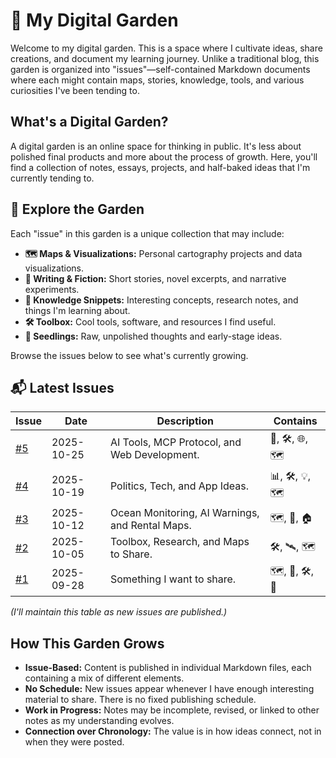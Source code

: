# 🌱 My Digital Garden

Welcome to my digital garden. This is a space where I cultivate ideas, share creations, and document my learning journey. Unlike a traditional blog, this garden is organized into "issues"—self-contained Markdown documents where each might contain maps, stories, knowledge, tools, and various curiosities I've been tending to.

## What's a Digital Garden?

A digital garden is an online space for thinking in public. It's less about polished final products and more about the process of growth. Here, you'll find a collection of notes, essays, projects, and half-baked ideas that I'm currently tending to.

## 🌳 Explore the Garden

Each "issue" in this garden is a unique collection that may include:

* **🗺️ Maps & Visualizations:** Personal cartography projects and data visualizations.
* **📖 Writing & Fiction:** Short stories, novel excerpts, and narrative experiments.
* **🧠 Knowledge Snippets:** Interesting concepts, research notes, and things I'm learning about.
* **🛠️ Toolbox:** Cool tools, software, and resources I find useful.
* **💭 Seedlings:** Raw, unpolished thoughts and early-stage ideas.

Browse the issues below to see what's currently growing.

## 📬 Latest Issues

| Issue | Date | Description | Contains |
|-------|------|-------------|----------|
| [#5](posts/issue-5/issue-5.md) | 2025-10-25 | AI Tools, MCP Protocol, and Web Development. | 🤖, 🛠️, 🌐, 🗺️ |
| [#4](posts/issue-4/issue-4.md) | 2025-10-19 | Politics, Tech, and App Ideas. | 📊, 🛠️, 💡, 🗺️ |
| [#3](posts/issue-3/issue-3.md) | 2025-10-12 | Ocean Monitoring, AI Warnings, and Rental Maps. | 🗺️, 🧠, 🏠 |
| [#2](posts/issue-2/issue-2.md) | 2025-10-05 | Toolbox, Research, and Maps to Share. | 🛠️, 🛰️, 🗺️ |
| [#1](posts/issue-1/issue-1.md) | 2025-09-28 | Something I want to share. | 🗺️, 🧠, 🛠️, 📖 |

*(I'll maintain this table as new issues are published.)*

## How This Garden Grows

* **Issue-Based:** Content is published in individual Markdown files, each containing a mix of different elements.
* **No Schedule:** New issues appear whenever I have enough interesting material to share. There is no fixed publishing schedule.
* **Work in Progress:** Notes may be incomplete, revised, or linked to other notes as my understanding evolves.
* **Connection over Chronology:** The value is in how ideas connect, not in when they were posted.
